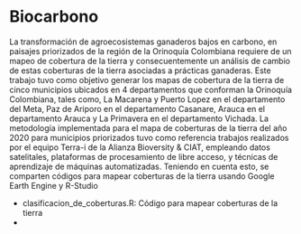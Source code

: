 # Biocarbono
La transformación de agroecosistemas ganaderos bajos en carbono, en paisajes priorizados de la región de la Orinoquía Colombiana requiere de un mapeo de cobertura de la tierra y consecuentemente un análisis de cambio de estas coberturas de la tierra asociadas a prácticas ganaderas. Este trabajo tuvo como objetivo generar los mapas de cobertura de la tierra de cinco municipios ubicados en 4 departamentos que conforman la Orinoquía Colombiana, tales como, La Macarena y Puerto Lopez en el departamento del Meta, Paz de Ariporo en el departamento Casanare, Arauca en el departamento Arauca y La Primavera en el departamento Vichada. La metodología implementada para el mapa de coberturas de la tierra del año 2020 para municipios priorizados tuvo como referencia trabajos realizados por el equipo Terra-i de la Alianza Bioversity &amp; CIAT, empleando datos satelitales, plataformas de procesamiento de libre acceso, y técnicas de aprendizaje de máquinas automatizadas. Teniendo en cuenta esto, se comparten códigos para mapear coberturas de la tierra usando Google Earth Engine y R-Studio

* clasificacion_de_coberturas.R: Código para mapear coberturas de la tierra
* 
